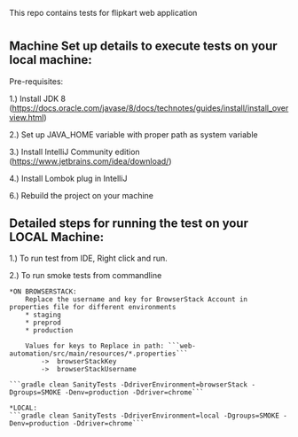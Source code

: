 This repo contains tests for flipkart web application


#
Machine Set up details to execute tests on your local machine:
--------------------------------------------------------------
Pre-requisites:

1.) Install JDK 8 (https://docs.oracle.com/javase/8/docs/technotes/guides/install/install_overview.html)

2.) Set up JAVA_HOME variable with proper path as system variable

3.) Install IntelliJ Community edition (https://www.jetbrains.com/idea/download/)

4.) Install Lombok plug in IntelliJ

6.) Rebuild the project on your machine


Detailed steps for running the test on your LOCAL Machine:
----------------------------------------------------------

1.) To run test from IDE, Right click and run.

2.) To run smoke tests from commandline
 
    *ON BROWSERSTACK:
        Replace the username and key for BrowserStack Account in properties file for different environments
        * staging
        * preprod
        * production
        
        Values for keys to Replace in path: ```web-automation/src/main/resources/*.properties```
            ->  browserStackKey
            ->  browserStackUsername
    
    ```gradle clean SanityTests -DdriverEnvironment=browserStack -Dgroups=SMOKE -Denv=production -Ddriver=chrome```
    
    *LOCAL:
    ```gradle clean SanityTests -DdriverEnvironment=local -Dgroups=SMOKE -Denv=production -Ddriver=chrome```
